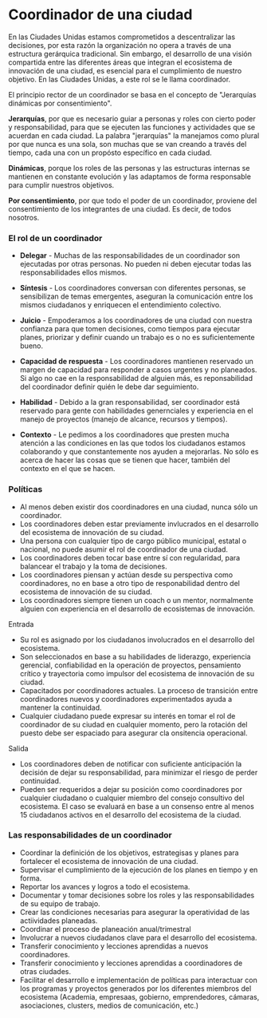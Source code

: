 
# Coordinador de una ciudad
En las Ciudades Unidas estamos comprometidos a descentralizar las decisiones, por esta razón la organización no opera a través de una estructura gerárquica tradicional. Sin embargo, el desarrollo de una visión compartida entre las diferentes áreas que integran el ecosistema de innovación de una ciudad, es esencial para el cumplimiento de nuestro objetivo. En las Ciudades Unidas, a este rol se le llama coordinador. 

El principio rector de un coordinador se basa en el concepto de "Jerarquías dinámicas por consentimiento".

**Jerarquías**, por que es necesario guiar a personas y roles con cierto poder y responsabilidad, para que se ejecuten las funciones y actividades que se acuerdan en cada ciudad. La palabra "jerarquías" la manejamos como plural por que nunca es una sola, son muchas que se van creando a través del tiempo, cada una con un propósto específico en cada ciudad.

**Dinámicas**, porque los roles de las personas y las estructuras internas se mantienen en constante evolución y las adaptamos de forma responsable para cumplir nuestros objetivos. 

**Por consentimiento**, por que todo el poder de un coordinador, proviene del consentimiento de los integrantes de una ciudad. Es decir, de todos nosotros.

### El rol de un coordinador

* **Delegar** - Muchas de las responsabilidades de un coordinador son ejecutadas por otras personas. No pueden ni deben ejecutar todas las responsabilidades ellos mismos.

* **Síntesis** - Los coordinadores conversan con diferentes personas, se sensibilizan de temas emergentes, aseguran la comunicación entre los mismos ciudadanos y enriquecen el entendimiento colectivo.

* **Juicio** - Empoderamos a los coordinadores de una ciudad con nuestra confianza para que tomen decisiones, como tiempos para ejecutar planes, priorizar y definir cuando un trabajo es o no es suficientemente bueno.

* **Capacidad de respuesta** - Los coordinadores mantienen reservado un margen de capacidad para responder a casos urgentes y no planeados. Si algo no cae en la responsabilidad de alguien más, es reponsabilidad del coordinador definir quién le debe dar seguimiento.

* **Habilidad** - Debido a la gran responsabilidad, ser coordinador está reservado para gente con habilidades genernciales y experiencia en el manejo de proyectos (manejo de alcance, recursos y tiempos). 

* **Contexto** - Le pedimos a los coordinadores que presten mucha atención a las condiciones en las que todos los ciudadanos estamos colaborando y que constantemente nos ayuden a mejorarlas. No sólo es acerca de hacer las cosas que se tienen que hacer, también del contexto en el que se hacen.

### Políticas

* Al menos deben existir dos coordinadores en una ciudad, nunca sólo un coordinador.
* Los coordinadores deben estar previamente invlucrados en el desarrollo del ecosistema de innovación de su ciudad. 
* Una persona con cualquier tipo de cargo público municipal, estatal o nacional, no puede asumir el rol de coordinador de una ciudad.
* Los coordinadores deben tocar base entre sí con regularidad, para balancear el trabajo y la toma de decisiones.
* Los coordinadores piensan y actúan desde su perspectiva como coordinadores, no en base a otro tipo de responabilidad dentro del ecosistema de innovación de su ciudad.
* Los coordinadores siempre tienen un coach o un mentor, normalmente alguien con experiencia en el desarrollo de ecosistemas de innovación.

Entrada

* Su rol es asignado por los ciudadanos involucrados en el desarrollo del ecosistema.
* Son seleccionados en base a su habilidades de liderazgo, experiencia gerencial, confiabilidad en la operación de proyectos, pensamiento crítico y trayectoria como impulsor del ecosistema de innovación de su ciudad.
* Capacitados por coordinadores actuales. La proceso de transición entre coordinadores nuevos y coordinadores experimentados ayuda a mantener la continuidad.
* Cualquier ciudadano puede expresar su interés en tomar el rol de coordinador de su ciudad en cualquier momento, pero la rotación del puesto debe ser espaciado para asegurar cla onsitencia operacional.

Salida

* Los coordinadores deben de notificar con suficiente anticipación la decisión de dejar su responsabilidad, para minimizar el riesgo de perder continuidad.
* Pueden ser requeridos a dejar su posición como coordinadores por cualquier ciudadano o cualquier miembro del consejo consultivo del ecosistema. El caso se evaluará en base a un consenso entre al menos 15 ciudadanos activos en el desarrollo del ecosistema de la ciudad.

### Las responsabilidades de un coordinador

* Coordinar la definición de los objetivos, estrategisas y planes para fortalecer el ecosistema de innovación de una ciudad.
* Supervisar el cumplimiento de la ejecución de los planes en tiempo y en forma.
* Reportar los avances y logros a todo el ecosistema.
* Documentar y tomar decisiones sobre los roles y las responsabilidades de su equipo de trabajo.
* Crear las condiciones necesarias para asegurar la operatividad de las actiividades planeadas.
* Coordinar el proceso de planeación anual/trimestral
* Involucrar a nuevos ciudadanos clave para el desarrollo del ecosistema.
* Transferir conocimiento y lecciones aprendidas a nuevos coordinadores.
* Transferir conocimiento y lecciones aprendidas a coordinadores de otras ciudades.
* Facilitar el desarrollo e implementación de políticas para interactuar con los programas y proyectos generados por los diferentes miembros del ecosistema (Academia, empresaas, gobierno, emprendedores, cámaras, asociaciones, clusters, medios de comunicación, etc.)




